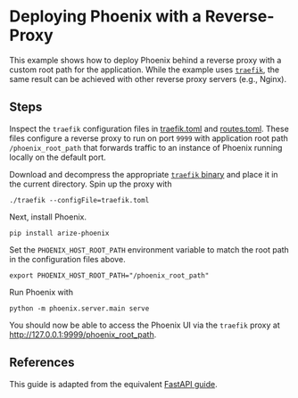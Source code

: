 # Deploying Phoenix with a Reverse-Proxy

This example shows how to deploy Phoenix behind a reverse proxy with a custom root path for the application. While the example uses [`traefik`](https://doc.traefik.io/traefik/), the same result can be achieved with other reverse proxy servers (e.g., Nginx).

## Steps

Inspect the `traefik` configuration files in [traefik.toml](./traefik.toml) and [routes.toml](./routes.toml). These files configure a reverse proxy to run on port `9999` with application root path `/phoenix_root_path` that forwards traffic to an instance of Phoenix running locally on the default port.

Download and decompress the appropriate [`traefik` binary](https://github.com/traefik/traefik/releases) and place it in the current directory. Spin up the proxy with

```
./traefik --configFile=traefik.toml
```

Next, install Phoenix.

```
pip install arize-phoenix
```

Set the `PHOENIX_HOST_ROOT_PATH` environment variable to match the root path in the configuration files above.

```   
export PHOENIX_HOST_ROOT_PATH="/phoenix_root_path"
```

Run Phoenix with

```
python -m phoenix.server.main serve
```

You should now be able to access the Phoenix UI via the `traefik` proxy at http://127.0.0.1:9999/phoenix_root_path.


## References

This guide is adapted from the equivalent [FastAPI guide](https://fastapi.tiangolo.com/advanced/behind-a-proxy/#testing-locally-with-traefik).
